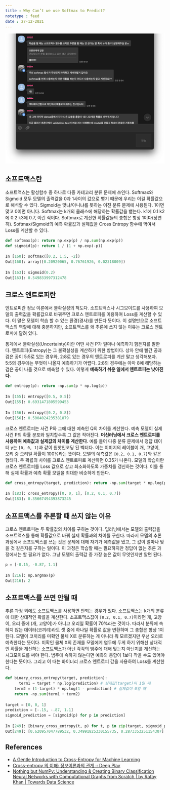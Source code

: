 ```yaml
---
title : Why Can’t we use Softmax to Predict?
notetype : feed
date : 27-12-2021
---
```

![why_softmax.png](../imgs/why_softmax.png)

## 소프트맥스란
소프트맥스는 활성함수 중 하나로 다중 카테고리 분류 문제에 쓰인다. Softmax와 Sigmoid 모두 모델의 출력값을 0과 1사이의 값으로 뱉기 때문에 우리는 이걸 확률값으로 해석할 수 있다. Sigmoid는 맞냐/아니냐를 뜻하는 이진 분류 문제에 사용된다. 1이면 맞고 0이면 아니다. Softmax는 k개의 클래스에 해당하는 확률값을 뱉는다. k1에 0.1 k2에 0.2 k3에 0.7, 이런 식이다. Softmax로 계산한 확률값들의 총합은 항상 1이다(당연히). Softmax/Sigmoid의 예측 확률값과 실제값을 Cross Entropy 함수에 먹여서 Loss를 계산할 수 있다. 

```python
def softmax(p): return np.exp(p) / np.sum(np.exp(p))
def sigmoid(p): return 1 / (1 + np.exp(-p))

In [160]: softmax([0.2, 1.5, -2])
Out[160]: array([0.20920065, 0.76761926, 0.02318009])

In [163]: sigmoid(0.2)
Out[163]: 0.549833997312478
```

## 크로스 엔트로피란
엔트로피란 정보 이론에서 불확실성의 척도다. 소프트맥스나 시그모이드를 사용하여 모델의 출력값을 확률값으로 바꿔주면 크로스 엔트로피를 이용하여 Loss를 계산할 수 있다. 이 말은 모델이 학습 할 수 있는 환경(경사)를 만든다 뜻이다. 이 설명만으로 소프트맥스의 역할에 대해 충분하지만, 소프트맥스를 왜 추론에 쓰지 않는 이유는 크로스 엔트로피에 달려 있다.

통계에서 불확실성(Uncertainty)이란 어떤 사건 P가 얼마나 예측하기 힘든지를 말한다. 엔트로피(Entropy)는 그 불확실성을 계산하기 위한 방법이다. 상자 안에 빨간 공과 검은 공이 5:5로 있는 경우와, 2:8로 있는 경우의 엔트로피를 계산 말고 생각해보자. 5:5의 경우에는 무엇이 나올지 예측하기가 어렵다. 2:8의 경우에는 아마 8에 해당하는 검은 공이 나올 것으로 예측할 수 있다. 이렇게 **예측하기 쉬운 일에서 엔트로피는 낮아진다.**

```python
def entropy(p): return -np.sum(p * np.log(p))

In [155]: entropy([0.5, 0.5])
Out[155]: 0.6931471805599453

In [156]: entropy([0.2, 0.8])
Out[156]: 0.5004024235381879
```

크로스 엔트로피는 사건 P와 그에 대한 예측인 Q의 차이를 계산한다. 예측 모델이 실제 사건 P의 확률 분포와 일치할수록 그 값은 작아진다. **머신러닝에서 크로스 엔트로피를 사용하여 예측값과 실제값의 차이를 계산한다**. 예를 들어 다중 분류 문제에서 정답 데이터 y는 `[0, 0, 1]`과 같이 원핫인코딩 된 벡터다. 이는 이미지의 레이블이 개, 고양이, 오리 중 오리일 확률이 100%라는 뜻이다.  모델의 예측값은 `[0.2, 0.1, 0.7]`와 같은 형태다. 두 확률의 차이를 크로스 엔트로피로 계산하면 0.35가 나온다. 모델의 학습이란 크로스 엔트로피를 Loss 값으로 삼고 최소화하도록 가중치를 갱신하는 것이다. 이를 통해 실제 확률과 예측 확률 모델을 최대한 비슷하게 만든다.

```python
def cross_entropy(target, prediction): return -np.sum(target * np.log(prediction))

In [183]: cross_entropy([0, 0, 1], [0.2, 0.1, 0.7])
Out[183]: 0.35667494393873245
```

## 소프트맥스를 추론할 때 쓰지 않는 이유
크로스 엔트로피는 두 확률값의 차이를 구하는 것이다. 딥러닝에서는 모델의 출력값을 소프트맥스를 통해 확률값으로 바꿔 실제 확률과의 차이를 구한다. 따라서 모델의 추론 과정에서 소프트맥스를 쓰는 것은 문제에 대해 자기가 예측값을 냈고, 그 값이 얼마나 맞을 것 같은지를 구하는 일이다. 이 과정은 학습할 때는 필요하지만 정답이 없는 추론 과정에서는 할 필요가 없다. 그냥 모델의 출력값 중 가장 높은 값이 무엇인지만 알면 된다.

```python
p = [-0.15, -0.87, 1.1]

In [216]: np.argmax(p)
Out[216]: 2
```

## 소프트맥스를 쓰면 안될 때
추론 과정 외에도 소프트맥스를 사용하면 안되는 경우가 있다. 소프트맥스는 k개의 분류에 대한 상대적인 확률을 계산한다. 소프트맥스값이 `[0.2, 0.1, 0.7]`이라면 개, 고양이, 오리 중에 (개, 고양이)가 아니고 오리일 확률이 70%라는 것이다. 따라서 분류에 속하지 않는 데이터(코끼리)라도 셋 중에 하나일 확률로 값을 변환하며 그 총합은 항상 1이 된다. 모델이 코끼리를 미확인 물체 X로 분류하는 게 아니라 뭐 모르겠지만 우선 오리로 예측한다는 뜻이다. 미확인 물체 X의 존재를 모델에게 염두에 두게 하기 위해선 상대적인 확률을 계산하는 소프트맥스가 아닌 각각의 범주에 대해 맞는지 아닌지를 계산하는 시그모이드를 써야 한다. 범주에 속하지 않는다면 예측의 총합이 1보다 작을 수도 있어야 한다는 뜻이다. 그리고 이 때는 바이너리 크로스 엔트로피 값을 사용하여 Loss를 계산한다. 

```python
def binary_cross_entropy(target, prediction):
	  term1 = target * np.log(prediction) # 실제값(target)이 1일 때
    term2 = (1-target) * np.log(1 - prediction) # 실제값이 0일 때
    return -np.sum(term1 + term2)

target = [0, 0, 1]
prediction = [-.15, -.87, 1.1]
sigmoid_prediction = [sigmoid(p) for p in prediction]

In [249]: [binary_cross_entropy(t, p) for t, p in zip(target, sigmoid_prediction)]
Out[249]: [0.620957047789532, 0.34991825330155735, 0.2873353251154307]
```

## References 
- [A Gentle Introduction to Cross-Entropy for Machine Learning](https://machinelearningmastery.com/cross-entropy-for-machine-learning/)
- [Cross-entropy 의 이해: 정보이론과의 관계 :: Deep Play](https://3months.tistory.com/436)
- [Nothing but NumPy: Understanding & Creating Binary Classification Neural Networks with Computational Graphs from Scratch | by Rafay Khan | Towards Data Science](https://towardsdatascience.com/nothing-but-numpy-understanding-creating-binary-classification-neural-networks-with-e746423c8d5c)
